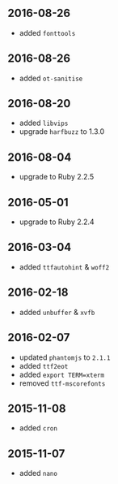 ## 2016-08-26

* added `fonttools`

## 2016-08-26

* added `ot-sanitise`

## 2016-08-20

* added `libvips`
* upgrade `harfbuzz` to 1.3.0

## 2016-08-04

* upgrade to Ruby 2.2.5

## 2016-05-01

* upgrade to Ruby 2.2.4

## 2016-03-04

* added `ttfautohint` & `woff2`

## 2016-02-18

* added `unbuffer` & `xvfb`

## 2016-02-07

* updated `phantomjs` to `2.1.1`
* added `ttf2eot`
* added `export TERM=xterm`
* removed `ttf-mscorefonts`

## 2015-11-08

* added `cron`

## 2015-11-07

* added `nano`
